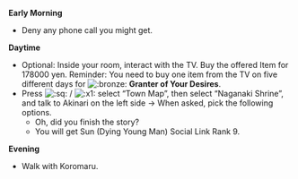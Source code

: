 **Early Morning**

- Deny any phone call you might get.

**Daytime**

- Optional: Inside your room, interact with the TV. Buy the offered Item for 178000 yen. Reminder: You need to buy one item from the TV on five different days for ![:bronze:](https://www.powerpyx.com/wp-includes/images/smilies/bronze.png) **Granter of Your Desires**.
- Press ![:sq:](https://www.powerpyx.com/wp-includes/images/smilies/square.png) / ![:x1:](https://www.powerpyx.com/wp-includes/images/smilies/x1.png) select “Town Map”, then select “Naganaki Shrine”, and talk to Akinari on the left side -> When asked, pick the following options.
  - Oh, did you finish the story?
  - You will get Sun (Dying Young Man) Social Link Rank 9.

**Evening**

- Walk with Koromaru.
